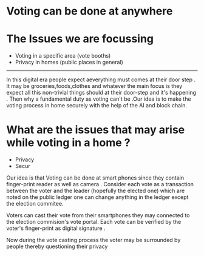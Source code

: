 # Voting can be done at anywhere

# The Issues we are focussing 
* Voting in a specific area (vote booths)
* Privacy in homes (public places in general)

---

In this digital era people expect aeverything must comes at their door step . It may be groceries,foods,clothes and whatever
the main focus is they expect all this non-trivial things should at their door-step and it's happening . Then why a fundamental 
duty as voting can't be .Our idea is to make the voting process in home securely with the help of the AI and block chain.

# What are the issues that may arise while voting in a home ?

* Privacy 
* Secur

Our idea is that Voting can be done at smart phones since they contain finger-print reader as well as camera .
Consider each vote as a transaction between the voter and the leader (hopefully the elected one) which are noted on the public ledger one can change anything in the ledger except the election commitee.

Voters can cast their vote from their smartphones they may connected to the election commision's vote portal.
Each vote can be verified by the voter's finger-print as digital signature .

Now during the vote casting process the voter may be surrounded by people thereby questioning their privacy
